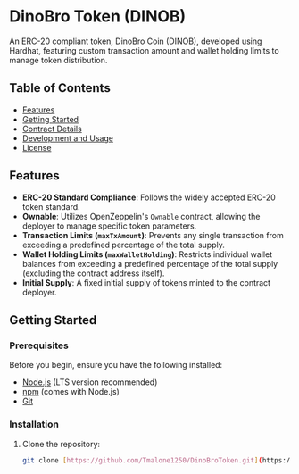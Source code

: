 # DinoBro Token (DINOB)

An ERC-20 compliant token, DinoBro Coin (DINOB), developed using Hardhat, featuring custom transaction amount and wallet holding limits to manage token distribution.

## Table of Contents
- [Features](#features)
- [Getting Started](#getting-started)
- [Contract Details](#contract-details)
- [Development and Usage](#development-and-usage)
- [License](#license)

## Features
- **ERC-20 Standard Compliance**: Follows the widely accepted ERC-20 token standard.
- **Ownable**: Utilizes OpenZeppelin's `Ownable` contract, allowing the deployer to manage specific token parameters.
- **Transaction Limits (`maxTxAmount`)**: Prevents any single transaction from exceeding a predefined percentage of the total supply.
- **Wallet Holding Limits (`maxWalletHolding`)**: Restricts individual wallet balances from exceeding a predefined percentage of the total supply (excluding the contract address itself).
- **Initial Supply**: A fixed initial supply of tokens minted to the contract deployer.

## Getting Started

### Prerequisites
Before you begin, ensure you have the following installed:
- [Node.js](https://nodejs.org/) (LTS version recommended)
- [npm](https://www.npmjs.com/) (comes with Node.js)
- [Git](https://git-scm.com/)

### Installation
1. Clone the repository:
   ```bash
   git clone [https://github.com/Tmalone1250/DinoBroToken.git](https://github.com/Tmalone1250/DinoBroToken.git)